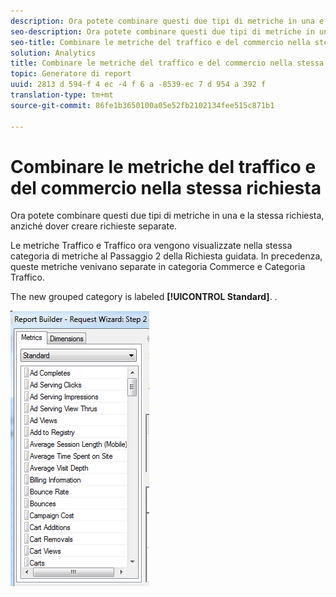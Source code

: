 ```yaml
---
description: Ora potete combinare questi due tipi di metriche in una e la stessa richiesta, anziché dover creare richieste separate.
seo-description: Ora potete combinare questi due tipi di metriche in una e la stessa richiesta, anziché dover creare richieste separate.
seo-title: Combinare le metriche del traffico e del commercio nella stessa richiesta
solution: Analytics
title: Combinare le metriche del traffico e del commercio nella stessa richiesta
topic: Generatore di report
uuid: 2813 d 594-f 4 ec -4 f 6 a -8539-ec 7 d 954 a 392 f
translation-type: tm+mt
source-git-commit: 86fe1b3650100a05e52fb2102134fee515c871b1

---
```



# Combinare le metriche del traffico e del commercio nella stessa richiesta

Ora potete combinare questi due tipi di metriche in una e la stessa richiesta, anziché dover creare richieste separate.

Le metriche Traffico e Traffico ora vengono visualizzate nella stessa categoria di metriche al Passaggio 2 della Richiesta guidata. In precedenza, queste metriche venivano separate in categoria Commerce e Categoria Traffico.

The new grouped category is labeled **[!UICONTROL Standard]**. .

![](assets/standard_metrics.png)


